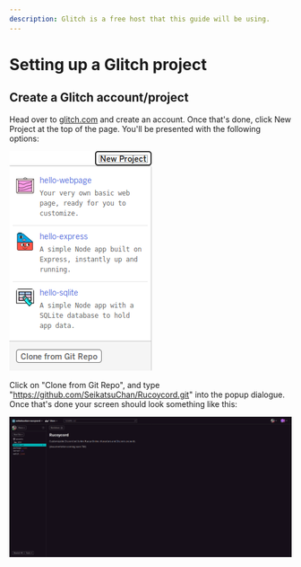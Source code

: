```yaml
---
description: Glitch is a free host that this guide will be using.
---
```


# Setting up a Glitch project

## Create a Glitch account/project

Head over to [glitch.com](https://glitch.com) and create an account. Once that's done, click New Project at the top of the page. You'll be presented with the following options:

![](../.gitbook/assets/newproject.png)

Click on "Clone from Git Repo", and type "https://github.com/SeikatsuChan/Rucoycord.git" into the popup dialogue. Once that's done your screen should look something like this:

![Don&apos;t be alarmed if some of the text is different, I plan on updating it after I finish this guide.](../.gitbook/assets/rucoycordpage.png)



